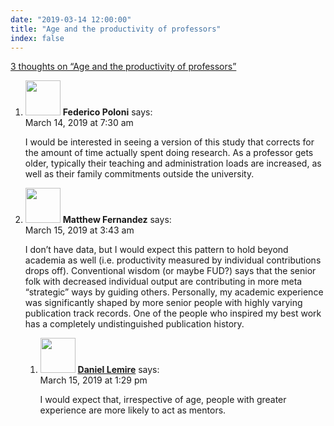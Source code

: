 ```yaml
---
date: "2019-03-14 12:00:00"
title: "Age and the productivity of professors"
index: false
---
```


[3 thoughts on &ldquo;Age and the productivity of professors&rdquo;](/lemire/blog/2019/03-14-age-and-the-productivity-of-professors)

<ol class="comment-list">
<li id="comment-394671" class="comment even thread-even depth-1">
<div class="comment-author vcard">
<img alt src="https://secure.gravatar.com/avatar/79496390df1f49a4d253b2d1bab3a0d4?s=56&#038;d=mm&#038;r=g" srcset="https://secure.gravatar.com/avatar/79496390df1f49a4d253b2d1bab3a0d4?s=112&#038;d=mm&#038;r=g 2x" class="avatar avatar-56 photo" height="56" width="56" decoding="async" /> <b class="fn">Federico Poloni</b> <span class="says">says:</span> </div>
<div class="comment-metadata"><time datetime="2019-03-14T07:30:41+00:00">March 14, 2019 at 7:30 am</time></a> </div>
<div class="comment-content">
<p>I would be interested in seeing a version of this study that corrects for the amount of time actually spent doing research. As a professor gets older, typically their teaching and administration loads are increased, as well as their family commitments outside the university.</p>
</div>
</li>
<li id="comment-394812" class="comment odd alt thread-odd thread-alt depth-1 parent">
<div class="comment-author vcard">
<img alt src="https://secure.gravatar.com/avatar/37b967a090e923bea78d7928152fa846?s=56&#038;d=mm&#038;r=g" srcset="https://secure.gravatar.com/avatar/37b967a090e923bea78d7928152fa846?s=112&#038;d=mm&#038;r=g 2x" class="avatar avatar-56 photo" height="56" width="56" decoding="async" /> <b class="fn">Matthew Fernandez</b> <span class="says">says:</span> </div>
<div class="comment-metadata"><time datetime="2019-03-15T03:43:10+00:00">March 15, 2019 at 3:43 am</time></a> </div>
<div class="comment-content">
<p>I don&rsquo;t have data, but I would expect this pattern to hold beyond academia as well (i.e. productivity measured by individual contributions drops off). Conventional wisdom (or maybe FUD?) says that the senior folk with decreased individual output are contributing in more meta &ldquo;strategic&rdquo; ways by guiding others. Personally, my academic experience was significantly shaped by more senior people with highly varying publication track records. One of the people who inspired my best work has a completely undistinguished publication history.</p>
</div>
<ol class="children">
<li id="comment-394881" class="comment byuser comment-author-lemire bypostauthor even depth-2">
<div class="comment-author vcard">
<img alt src="https://secure.gravatar.com/avatar/2ca999bef9535950f5b84281a4dab006?s=56&#038;d=mm&#038;r=g" srcset="https://secure.gravatar.com/avatar/2ca999bef9535950f5b84281a4dab006?s=112&#038;d=mm&#038;r=g 2x" class="avatar avatar-56 photo" height="56" width="56" loading="lazy" decoding="async" /> <b class="fn"><a href="https://lemire.me/en/" class="url" rel="ugc">Daniel Lemire</a></b> <span class="says">says:</span> </div>
<div class="comment-metadata"><time datetime="2019-03-15T13:29:59+00:00">March 15, 2019 at 1:29 pm</time></a> </div>
<div class="comment-content">
<p>I would expect that, irrespective of age, people with greater experience are more likely to act as mentors.</p>
</div>
</li>
</ol>
</li>
</ol>
